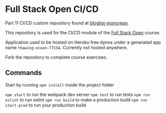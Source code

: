 # Full Stack Open CI/CD

Part 11 CI/CD custom repository found at [bloglist-monorepo](https://github.com/mtuomiko/bloglist-monorepo).

This repository is used for the CI/CD module of the [Full Stack Open](https://fullstackopen.com/) course.

Application used to be hosted on Heroku free dynos under a generated app name `thawing-ocean-77154`. Currently not hosted anywhere.

Fork the repository to complete course exercises.

## Commands

Start by running `npm install` inside the project folder

`npm start` to run the webpack dev server
`npm test` to run tests
`npm run eslint` to run eslint
`npm run build` to make a production build
`npm run start-prod` to run your production build
